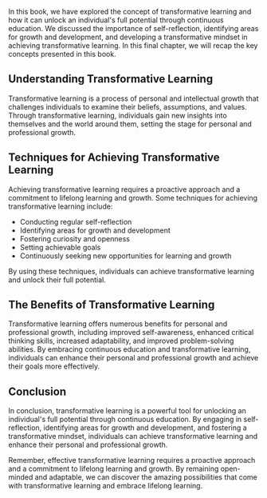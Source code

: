 
In this book, we have explored the concept of transformative learning and how it can unlock an individual's full potential through continuous education. We discussed the importance of self-reflection, identifying areas for growth and development, and developing a transformative mindset in achieving transformative learning. In this final chapter, we will recap the key concepts presented in this book.

Understanding Transformative Learning
-------------------------------------

Transformative learning is a process of personal and intellectual growth that challenges individuals to examine their beliefs, assumptions, and values. Through transformative learning, individuals gain new insights into themselves and the world around them, setting the stage for personal and professional growth.

Techniques for Achieving Transformative Learning
------------------------------------------------

Achieving transformative learning requires a proactive approach and a commitment to lifelong learning and growth. Some techniques for achieving transformative learning include:

* Conducting regular self-reflection
* Identifying areas for growth and development
* Fostering curiosity and openness
* Setting achievable goals
* Continuously seeking new opportunities for learning and growth

By using these techniques, individuals can achieve transformative learning and unlock their full potential.

The Benefits of Transformative Learning
---------------------------------------

Transformative learning offers numerous benefits for personal and professional growth, including improved self-awareness, enhanced critical thinking skills, increased adaptability, and improved problem-solving abilities. By embracing continuous education and transformative learning, individuals can enhance their personal and professional growth and achieve their goals more effectively.

Conclusion
----------

In conclusion, transformative learning is a powerful tool for unlocking an individual's full potential through continuous education. By engaging in self-reflection, identifying areas for growth and development, and fostering a transformative mindset, individuals can achieve transformative learning and enhance their personal and professional growth.

Remember, effective transformative learning requires a proactive approach and a commitment to lifelong learning and growth. By remaining open-minded and adaptable, we can discover the amazing possibilities that come with transformative learning and embrace lifelong learning.
